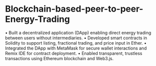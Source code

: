 # Blockchain-based-peer-to-peer-Energy-Trading

•	Built a decentralized application (DApp) enabling direct energy trading between users without intermediaries.
•	Developed smart contracts in Solidity to support listing, fractional trading, and price input in Ether.
•	Integrated the DApp with MetaMask for secure wallet interactions and Remix IDE for contract deployment.
•	Enabled transparent, trustless transactions using Ethereum blockchain and Web3.js.


